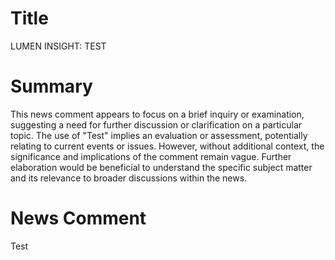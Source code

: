 # Title
LUMEN INSIGHT: TEST

# Summary
This news comment appears to focus on a brief inquiry or examination, suggesting a need for further discussion or clarification on a particular topic. The use of "Test" implies an evaluation or assessment, potentially relating to current events or issues. However, without additional context, the significance and implications of the comment remain vague. Further elaboration would be beneficial to understand the specific subject matter and its relevance to broader discussions within the news.

# News Comment
Test
